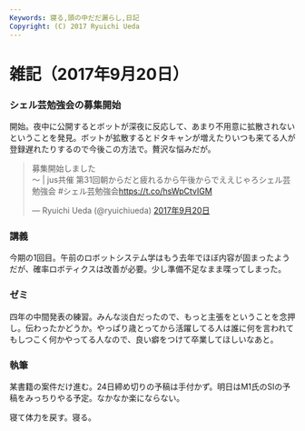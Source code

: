 ```yaml
---
Keywords: 寝る,頭の中だだ漏らし,日記
Copyright: (C) 2017 Ryuichi Ueda
---
```


# 雑記（2017年9月20日）
<h3>シェル芸勉強会の募集開始</h3>
開始。夜中に公開するとボットが深夜に反応して、あまり不用意に拡散されないということを発見。ボットが拡散するとドタキャンが増えたりいつも来てる人が登録遅れたりするので今後この方法で。贅沢な悩みだが。

<blockquote class="twitter-tweet" data-lang="ja"><p lang="ja" dir="ltr">募集開始しました<br>〜 | jus共催 第31回朝からだと疲れるから午後からでええじゃろシェル芸勉強会 #シェル芸勉強会<a href="https://t.co/hsWpCtvIGM">https://t.co/hsWpCtvIGM</a></p>&mdash; Ryuichi Ueda (@ryuichiueda) <a href="https://twitter.com/ryuichiueda/status/910339134270480389">2017年9月20日</a></blockquote>
<script async src="//platform.twitter.com/widgets.js" charset="utf-8"></script>

<h3>講義</h3>

今期の1回目。午前のロボットシステム学はもう去年でほぼ内容が固まったようだが、確率ロボティクスは改善が必要。少し準備不足なまま喋ってしまった。

<h3>ゼミ</h3>

四年の中間発表の練習。みんな淡白だったので、もっと主張をということを念押し。伝わったかどうか。やっぱり歳とってから活躍してる人は誰に何を言われてもしつこく何かやってる人なので、良い癖をつけて卒業してほしいなあと。


<h3>執筆</h3>

某書籍の案件だけ進む。24日締め切りの予稿は手付かず。明日はM1氏のSIの予稿をみっちりやる予定。なかなか楽にならない。


寝て体力を戻す。寝る。
